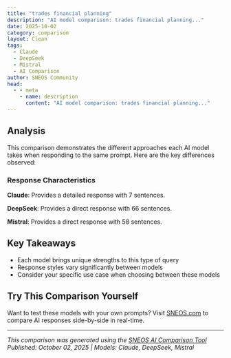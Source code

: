 ```yaml
---
title: "trades financial planning"
description: "AI model comparison: trades financial planning..."
date: 2025-10-02
category: comparison
layout: Clean
tags:
  - Claude
  - DeepSeek
  - Mistral
  - AI Comparison
author: SNEOS Community
head:
  - - meta
    - name: description
      content: "AI model comparison: trades financial planning..."
---
```


<ChatComparison
  title="trades financial planning"
  prompt="trades financial planning"
  :responses='{
    "Claude": "I\u0027d be happy to help you with trades and financial planning! This is a broad topic, so let me cover some key areas:\n\n## Types of Trading\n- **Stock Trading** - Buying/selling individual company shares\n- **Options Trading** - Contracts giving rights to buy/sell at specific prices\n- **Forex Trading** - Currency exchange markets\n- **Commodity Trading** - Raw materials like oil, gold, agricultural products\n- **Cryptocurrency Trading** - Digital assets like Bitcoin, Ethereum\n\n## Financial Planning Considerations for Traders\n\n### Risk Management\n- Only risk money you can afford to lose\n- Diversify across different assets/sectors\n- Use stop-losses to limit potential losses\n- Position sizing (don\u0027t put all capital in one trade)\n\n### Tax Planning\n- Understand short-term vs. long-term capital gains tax rates\n- Keep detailed records of all trades\n- Consider tax-advantaged accounts (IRA, 401k) for long-term investing\n\n### Integration with Overall Financial Plan\n- Trading should be separate from emergency funds\n- Don\u0027t trade money needed for essential expenses\n- Consider trading as one part of a diversified investment strategy\n\n## Getting Started\n1. **Education** - Learn market fundamentals first\n2. **Paper Trading** - Practice with virtual money\n3. **Start Small** - Begin with small amounts\n4. **Choose a Broker** - Research fees, platforms, tools\n\nIs there a specific aspect of trading or financial planning you\u0027d like me to elaborate on?",
    "DeepSeek": "Of course. \u0022Trades financial planning\u0022 refers to the specialized financial management required for individuals who work in skilled trades (e.g., electricians, plumbers, welders, carpenters, HVAC technicians).\n\nTheir financial lives are often unique compared to salaried employees, requiring specific strategies. Here\u2019s a comprehensive breakdown of what this entails.\n\n### Key Financial Challenges for Tradespeople\n\n1.  **Variable or Seasonal Income:** Work can be inconsistent due to weather, economic cycles, or project-based employment. Budgeting on a fluctuating income is the #1 challenge.\n2.  **Being Your Own Boss:** Many tradespeople are self-employed, independent contractors, or small business owners. This adds layers of complexity.\n3.  **Lack of Traditional Benefits:** They often don\u0027t have employer-sponsored retirement plans (like a 401(k)), health insurance, or paid time off. They must secure these independently.\n4.  **High-Income Earning Potential (with Peaks and Valleys):** Skilled trades can be very lucrative, but income often comes in large, irregular chunks rather than a steady paycheck.\n5.  **Business and Tool Expenses:** Significant costs are associated with vehicles, equipment, tools, insurance (liability, commercial auto), and licensing.\n6.  **Physical Demands and Career Longevity:** The work can be physically taxing, leading to a shorter career span or the risk of injury, making disability insurance and a long-term transition plan critical.\n\n---\n\n### The Core Components of a Financial Plan for Trades\n\nHere\u2019s how to build a solid financial plan tailored to these challenges:\n\n#### 1. **Cash Flow \u0026 Budgeting**\n*   **Strategy: The \u0022Rolling Average\u0022 or \u0022Bucket\u0022 Budget.**\n    *   Calculate your average monthly income from the last 12-24 months.\n    *   During high-income months, set aside money in a separate \u0022Income Holding\u0022 savings account.\n    *   Pay yourself a consistent \u0022salary\u0022 from this account each month to cover living expenses. This smooths out the cash flow bumps.\n*   **Priority:** Build an emergency fund that is larger than standard\u2014aim for **4-6 months of expenses** to cover slow seasons or unexpected downtime.\n\n#### 2. **Tax Strategy**\n*   **Maximize Deductions:** Keep meticulous records of all business-related expenses:\n    *   Vehicle mileage and expenses\n    *   Tools and equipment purchases/repairs\n    *   Work clothing and safety gear\n    *   Phone, marketing, and home office expenses\n    *   Licenses, certifications, and union dues\n*   **Quarterly Estimated Taxes:** As a self-employed person, you are responsible for paying your own taxes quarterly to avoid penalties.\n*   **Retirement Contributions:** Contributions to certain retirement accounts (like a SEP IRA or Solo 401(k)) are tax-deductible, lowering your taxable income in high-earning years.\n\n#### 3. **Retirement Planning (The \u0022No 401(k)\u0022 Problem)**\nSince you likely don\u0027t have an employer plan, you need to be proactive. Excellent options include:\n*   **SEP IRA:** Simple to set up, allows for high contribution limits (up to 25% of net self-employment income).\n*   **Solo 401(k):** Offers the highest potential contribution limits. Allows for both employee and employer contributions. Ideal for high earners with no employees.\n*   **Traditional or Roth IRA:** A good base account for anyone. The Roth IRA is particularly attractive if you expect to be in a higher tax bracket in retirement.\n*   **Strategy:** Automate contributions from your \u0022Income Holding\u0022 account each month or each pay period.\n\n#### 4. **Insurance \u0026 Risk Management**\nThis is non-negotiable for tradespeople.\n*   **Disability Insurance:** Your ability to work is your greatest asset. A disability policy replaces your income if you\u0027re injured and cannot work.\n*   **Health Insurance:** Must be purchased on the individual market. Explore professional associations or unions, which may offer group plans.\n*   **Liability \u0026 Commercial Auto Insurance:** Essential for protecting your business and assets from lawsuits.\n*   **Life Insurance:** Crucial if you have a family that depends on your income.\n\n#### 5. **Investing in Your Business**\n*   **Plan for Large Expenses:** Create a separate savings fund for replacing your work vehicle, upgrading expensive equipment, or expanding your business.\n*   **Continuing Education:** Budget for courses and certifications that can increase your earning potential and keep your skills sharp.\n\n#### 6. **Long-Term \u0026 Estate Planning**\n*   **Career Transition Plan:** What will you do when you can no longer perform the physical work? Plan to move into supervision, estimating, business ownership, or teaching.\n*   **Will and Powers of Attorney:** Ensure your assets are protected and your family is provided for according to your wishes.\n\n---\n\n### A Simple Action Plan to Get Started\n\n1.  **Track Everything:** For one month, write down every single dollar you earn and spend, both business and personal.\n2.  **Open Separate Bank Accounts:** Immediately set up a dedicated business checking account and a personal savings account for your \u0022income smoothing.\u0022\n3.  **Build Your Emergency Fund:** Aim for $1,000, then build it to one month\u0027s expenses, and eventually to 4-6 months.\n4.  **Meet with Professionals:**\n    *   **An Accountant:** To help you set up your bookkeeping, understand deductions, and plan for quarterly taxes.\n    *   **A Fee-Only Financial Planner:** To help you choose the right retirement account, set up your investment strategy, and ensure your insurance is adequate.\n\n**In summary, financial planning for the trades is about creating stability from instability.** By being proactive with budgeting, taxes, retirement, and insurance, you can build incredible wealth and security from a skilled and honorable profession.",
    "Mistral": "Financial planning for trades, whether you\u0027re a tradesperson or running a trade business, involves several key aspects. Here\u0027s a step-by-step guide to help you:\n\n### 1. **Assess Your Financial Situation**\n   - **Income:** Determine your monthly income from your trade work.\n   - **Expenses:** List all your expenses, including personal and business-related costs.\n   - **Assets:** Identify your assets, such as tools, equipment, vehicles, and property.\n   - **Liabilities:** Note any debts or financial obligations.\n\n### 2. **Set Financial Goals**\n   - **Short-Term Goals:** These could include saving for new tools, paying off small debts, or building an emergency fund.\n   - **Long-Term Goals:** Consider retirement savings, buying a home, or expanding your business.\n\n### 3. **Create a Budget**\n   - **Personal Budget:** Allocate funds for living expenses, savings, and debt repayment.\n   - **Business Budget:** Plan for operational costs, marketing, equipment maintenance, and taxes.\n\n### 4. **Manage Cash Flow**\n   - **Invoicing:** Ensure timely and accurate invoicing to maintain steady cash flow.\n   - **Payments:** Prioritize essential payments and negotiate terms with suppliers if necessary.\n   - **Emergency Fund:** Build a reserve to cover unexpected expenses or downturns in business.\n\n### 5. **Insurance**\n   - **Liability Insurance:** Protect yourself and your business from legal claims.\n   - **Health Insurance:** Ensure you have coverage for medical expenses.\n   - **Equipment Insurance:** Cover your tools and equipment against damage or theft.\n\n### 6. **Tax Planning**\n   - **Understand Tax Obligations:** Know your tax bracket and any deductions or credits available.\n   - **Record Keeping:** Maintain accurate records of income, expenses, and deductions.\n   - **Tax Filing:** File your taxes on time to avoid penalties.\n\n### 7. **Investment Planning**\n   - **Retirement Savings:** Consider contributing to a retirement account like a 401(k) or IRA.\n   - **Diversified Investments:** Look into stocks, bonds, mutual funds, or real estate to grow your wealth.\n\n### 8. **Debt Management**\n   - **Prioritize Debts:** Focus on high-interest debts first.\n   - **Consolidation:** Consider consolidating debts to lower interest rates and simplify payments.\n\n### 9. **Business Growth**\n   - **Marketing:** Invest in marketing strategies to attract more clients.\n   - **Training:** Continue education and training to stay competitive and up-to-date with industry standards.\n   - **Expansion:** Plan for potential business expansion, such as hiring employees or opening a new location.\n\n### 10. **Risk Management**\n   - **Emergency Planning:** Have a plan for emergencies, such as natural disasters or economic downturns.\n   - **Legal Compliance:** Ensure you comply with all local, state, and federal regulations.\n\n### 11. **Review and Adjust**\n   - **Regular Reviews:** Periodically review your financial plan to ensure it aligns with your goals and circumstances.\n   - **Adjustments:** Make necessary adjustments based on changes in income, expenses, or market conditions.\n\n### Tools and Resources\n   - **Software:** Use financial planning and accounting software like QuickBooks, Xero, or Mint.\n   - **Professional Help:** Consider hiring a financial advisor or accountant for expert guidance.\n\n### Example Scenario\nImagine you\u0027re a plumber with a steady income of $5,000 per month. Your expenses include $2,000 for living costs, $1,000 for business expenses, and $500 for debt repayment. You aim to save for a new van and retirement.\n\n1. **Budget:** Allocate $1,000 for savings and $500 for an emergency fund.\n2. **Insurance:** Ensure you have liability and equipment insurance.\n3. **Taxes:** Keep accurate records and file taxes on time.\n4. **Investments:** Start a retirement account and consider investing in mutual funds.\n5. **Debt Management:** Focus on paying off high-interest debts first.\n6. **Business Growth:** Invest in marketing and consider hiring an apprentice.\n\nBy following these steps, you can create a solid financial plan that supports your personal and business goals."
  }'
  published-date="12:23"
/>

## Analysis

This comparison demonstrates the different approaches each AI model takes when responding to the same prompt. Here are the key differences observed:

### Response Characteristics

**Claude**: Provides a detailed response with 7 sentences. 

**DeepSeek**: Provides a direct response with 66 sentences. 

**Mistral**: Provides a direct response with 58 sentences. 

## Key Takeaways

- Each model brings unique strengths to this type of query
- Response styles vary significantly between models
- Consider your specific use case when choosing between these models

## Try This Comparison Yourself

Want to test these models with your own prompts? Visit [SNEOS.com](https://sneos.com) to compare AI responses side-by-side in real-time.

---

*This comparison was generated using the [SNEOS AI Comparison Tool](https://sneos.com)*
*Published: October 02, 2025 | Models: Claude, DeepSeek, Mistral*
